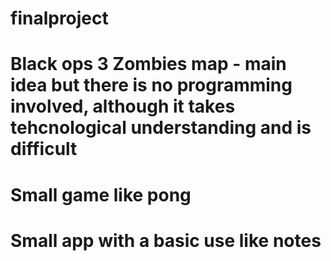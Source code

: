 # finalproject
# Black ops 3 Zombies map - main idea but there is no programming involved, although it takes tehcnological understanding and is difficult
# Small game like pong
# Small app with a basic use like notes
